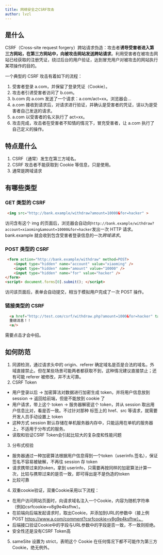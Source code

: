 ```yaml
---
title: 网络安全之CSRF攻击
author: lvzl
---
```


## 是什么

CSRF（Cross-site request forgery）跨站请求伪造：攻击者**诱导受害者进入第三方网站，在第三方网站中，向被攻击网站发送跨站请求**。利用受害者在被攻击网站已经获取的注册凭证，绕过后台的用户验证，达到冒充用户对被攻击的网站执行某项操作的目的。

一个典型的 CSRF 攻击有着如下的流程：

1. 受害者登录 a.com，并保留了登录凭证（Cookie）。
2. 攻击者引诱受害者访问了 b.com。
3. b.com 向 a.com 发送了一个请求：a.com/act=xx。浏览器会…
4. a.com 接收到请求后，对请求进行验证，并确认是受害者的凭证，误以为是受害者自己发送的请求。
5. a.com 以受害者的名义执行了 act=xx。
6. 攻击完成，攻击者在受害者不知情的情况下，冒充受害者，让 a.com 执行了自己定义的操作。

## 特点是什么

1. CSRF（通常）发生在第三方域名。
2. CSRF 攻击者不能获取到 Cookie 等信息，只是使用。
3. 通常是跨域请求

## 有哪些类型

### GET 类型的 CSRF

```html
 <img src="http://bank.example/withdraw?amount=10000&for=hacker" >
```
访问含有这个 img 的页面后，浏览器会自动向`http://bank.example/withdraw?account=xiaoming&amount=10000&for=hacker`发出一次 HTTP 请求。bank.example 就会收到包含受害者登录信息的一次*跨域请求*。

### POST 类型的 CSRF

```html
 <form action="http://bank.example/withdraw" method=POST>
    <input type="hidden" name="account" value="xiaoming" />
    <input type="hidden" name="amount" value="10000" />
    <input type="hidden" name="for" value="hacker" />
</form>
<script> document.forms[0].submit(); </script>

```

访问该页面后，表单会自动提交，相当于模拟用户完成了一次 POST 操作。

### 链接类型的 CSRF

```html
  <a href="http://test.com/csrf/withdraw.php?amount=1000&for=hacker" taget="_blank">
  重磅消息！！
  <a/>

```

需要点击才会中招。

## 如何防范

1. 同源检测，通过请求头中的 origin、referer 确定域名是否是合法的域名，外域直接禁止。但在某些场景可能两者都获取不到，这种情况建议直接禁止；还有可能 referer 被修改，并不太可靠。
2. CSRF Token
  - 用户登录以后 -> 加密算法对数据进行加密生成 token，并将用户信息放到 session -> 返回给前端，但是不能放到 cookie 了
  - 用户请求，带上这个 token -> 服务器解密这个 token，并从 session 取出用户信息比对，看是否一致。不过针对那种 标签上的 href、src 等请求，就需要开发人员手动设置上 token
  - 这种方式 session 默认存储在单机服务器内存中，只能运用在单机的服务器上，不适用于分布式的服务。
  - 读取和验证CSRF Token会引起比较大的复杂度和性能问题
3. 分布式校验
  - 服务器通过一种加密算法根据用户信息得到一个token（userinfo.签名），保证签名不容易被破解，不再往 session 存 token
  - 请求携带过来的token，拿到 userinfo，只需要再按同样的加密算法计算一次，比较与携带过来的是否一致，即可得出是不是伪造的token
  - 比较可靠
4. 双重cookie验证，双重Cookie采用以下流程：
  - 在用户访问网站页面时，向请求域名注入一个Cookie，内容为随机字符串（例如csrfcookie=v8g9e4ksfhw）。
  - 在前端向后端发起请求时，取出Cookie，并添加到URL的参数中（接上例POST https://www.a.com/comment?csrfcookie=v8g9e4ksfhw）。
  - 后端接口验证Cookie中的字段与URL参数中的字段是否一致，不一致则拒绝。
  - 安全性还是没有CSRF Token高
5. sameSite 设置为 strict，表明这个 Cookie 在任何情况下都不可能作为第三方 Cookie，绝无例外。
